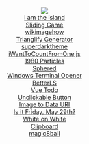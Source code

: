 <div align="center">
  <a href="https://github.com/RealCyGuy/">
    <img src="https://github-readme-stats.vercel.app/api?username=realcyguy&theme=vue&include_all_commits=true&show_icons=true&hide_title=true&hide_border=true" />
  </a>
  <br>
  <a href="https://github.com/RealCyGuy/i-am-the-island">i am the island</a>
  <br>
  <a href="https://realcyguy.itch.io/sliding-game">Sliding Game</a>
  <br>
  <a href="https://wikimagehow.netlify.app">wikimagehow</a>
  <br>
  <a href="https://trianglify.netlify.app">Trianglify Generator</a>
  <br>
  <a href="https://superdarktheme.netlify.app">superdarktheme</a>
  <br>
  <a href="https://iwanttocountfromone.js.org">iWantToCountFromOne.js</a>
  <br>
  <a href="https://realcyguy.itch.io/1980-particles">1980 Particles</a>
  <br>
  <a href="https://realcyguy.itch.io/sphered">Sphered</a>
  <br>
  <a href="https://marketplace.visualstudio.com/items?itemName=Cyrus.windows-terminal-opener">Windows Terminal Opener</a>
  <br>
  <a href="https://github.com/RealCyGuy/betterls">BetterLS</a>
  <br>
  <a href="https://whatdoihavetodo.netlify.app">Vue Todo</a>
  <br>
  <a href="https://unclickable.netlify.app/">Unclickable Button</a>
  <br>
  <a href="https://2data.netlify.app/">Image to Data URI</a>
  <br>
  <a href="https://isitfridaymay29th.netlify.app/">Is it Friday, May 29th?</a>
  <br>
  <a href="https://marketplace.visualstudio.com/items?itemName=Cyrus.white-on-white">White on White</a>
  <br>
  <a href="https://top.gg/bot/684564924000632893">Clipboard</a>
  <br>
  <a href="https://pypi.org/project/magic8ball/">magic8ball</a>
</div>
